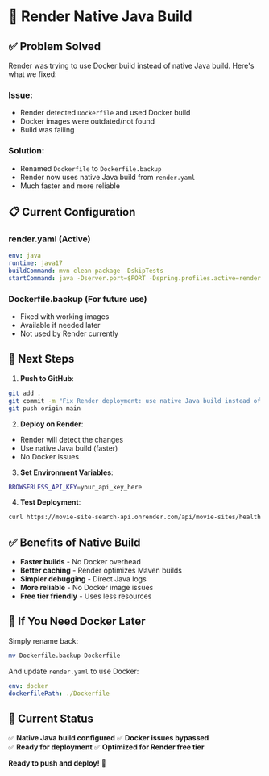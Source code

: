 # 🚀 Render Native Java Build

## ✅ Problem Solved

Render was trying to use Docker build instead of native Java build. Here's what we fixed:

### **Issue**: 
- Render detected `Dockerfile` and used Docker build
- Docker images were outdated/not found
- Build was failing

### **Solution**:
- Renamed `Dockerfile` to `Dockerfile.backup`
- Render now uses native Java build from `render.yaml`
- Much faster and more reliable

## 📋 Current Configuration

### **render.yaml** (Active)
```yaml
env: java
runtime: java17
buildCommand: mvn clean package -DskipTests
startCommand: java -Dserver.port=$PORT -Dspring.profiles.active=render -jar target/movie-site-search-api-1.0.0.jar
```

### **Dockerfile.backup** (For future use)
- Fixed with working images
- Available if needed later
- Not used by Render currently

## 🚀 Next Steps

1. **Push to GitHub**:
```bash
git add .
git commit -m "Fix Render deployment: use native Java build instead of Docker"
git push origin main
```

2. **Deploy on Render**:
- Render will detect the changes
- Use native Java build (faster)
- No Docker issues

3. **Set Environment Variables**:
```bash
BROWSERLESS_API_KEY=your_api_key_here
```

4. **Test Deployment**:
```bash
curl https://movie-site-search-api.onrender.com/api/movie-sites/health
```

## ✅ Benefits of Native Build

- **Faster builds** - No Docker overhead
- **Better caching** - Render optimizes Maven builds  
- **Simpler debugging** - Direct Java logs
- **More reliable** - No Docker image issues
- **Free tier friendly** - Uses less resources

## 🔄 If You Need Docker Later

Simply rename back:
```bash
mv Dockerfile.backup Dockerfile
```

And update `render.yaml` to use Docker:
```yaml
env: docker
dockerfilePath: ./Dockerfile
```

## 🎯 Current Status

✅ **Native Java build configured**
✅ **Docker issues bypassed**  
✅ **Ready for deployment**
✅ **Optimized for Render free tier**

**Ready to push and deploy!** 🚀
